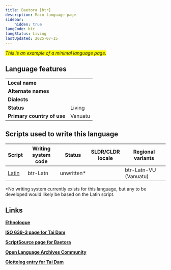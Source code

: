 ```yaml
---
title: Baetora [btr]
description: Main language page
sidebar:
    hidden: true
langCode: btr
langStatus: Living
lastUpdated: 2025-07-15
---
```


<span style="background-color:yellow">_This is an example of a minimal language page._</span>

## Language features

| | |
--- | --- |
**Local name** | |
**Alternate names** | |
**Dialects** | |
**Status** | Living |
**Primary country of use** | Vanuatu |

## Scripts used to write this language

Script | Writing system<br>code | Status | SLDR/CLDR<br>locale | Regional<br>variants |
------ | ---------------------- | ------ | ------------------- | -------------------- |
[Latin](/scrlang/script-latn) | btr-Latn | unwritten* | | btr-Latn-VU (Vanuatu) |

*No writing system currently exists for this language, but any to be developed would likely be based on the Latin script.

## Links

**[Ethnologue](https://www.ethnologue.com/language/btr)**

**[ISO 639-3 page for Tai Dam](https://iso639-3.sil.org/code/btr)**

**[ScriptSource page for Baetora](https://scriptsource.org/lang/btr)**

**[Open Language Archives Community](http://www.language-archives.org/language/btr)**

**[Glottolog entry for Tai Dam](https://glottolog.org/glottolog?iso=btr)**
